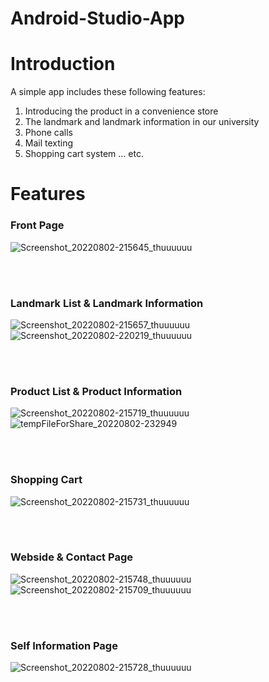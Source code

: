 # Android-Studio-App

# Introduction
A simple app includes these following features:
1. Introducing the product in a convenience store 
2. The landmark and landmark information in our university
3. Phone calls 
4. Mail texting
5. Shopping cart system … etc.

# Features

### Front Page
![Screenshot_20220802-215645_thuuuuuu](https://user-images.githubusercontent.com/81616595/182409376-c57c3a37-a51b-4b0e-b70c-f4455a92424f.jpg)

<br></br>

### Landmark List & Landmark Information
![Screenshot_20220802-215657_thuuuuuu](https://user-images.githubusercontent.com/81616595/182412630-cad1ac35-2cc9-432a-987f-9d339c652a31.jpg) ![Screenshot_20220802-220219_thuuuuuu](https://user-images.githubusercontent.com/81616595/182413698-28645d76-d2b5-4fec-b0ea-06cf1f144a68.jpg)

<br></br>

### Product List & Product Information
![Screenshot_20220802-215719_thuuuuuu](https://user-images.githubusercontent.com/81616595/182412912-b871fd89-6436-4870-b37d-83633bc8d64c.jpg) ![tempFileForShare_20220802-232949](https://user-images.githubusercontent.com/81616595/182414086-34f447b5-4f91-46ee-bd4b-e7c84aedd45c.jpg)

<br></br>

### Shopping Cart
![Screenshot_20220802-215731_thuuuuuu](https://user-images.githubusercontent.com/81616595/182415008-55d1e0e8-27c5-4225-b957-916a2add55be.jpg)

<br></br>

### Webside & Contact Page
![Screenshot_20220802-215748_thuuuuuu](https://user-images.githubusercontent.com/81616595/182415418-a9698198-091b-451d-8a3d-4197b589d250.jpg) ![Screenshot_20220802-215709_thuuuuuu](https://user-images.githubusercontent.com/81616595/182415425-3ccd001d-140a-4c8e-b9f8-55d9c19e8fd6.jpg)

<br></br>

### Self Information Page
![Screenshot_20220802-215728_thuuuuuu](https://user-images.githubusercontent.com/81616595/182416120-fdb3d20a-518c-4cf2-bbad-3359dc01dd18.jpg)

